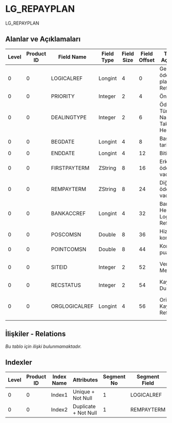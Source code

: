 # LG_REPAYPLAN

LG_REPAYPLAN

## Alanlar ve Açıklamaları

| Level | Product ID | Field Name | Field Type | Field Size | Field Offset | Türkçe Açıklama | Expression |
| ----- | ---------- | ---------- | ---------- | ---------- | ------------ | --------------- | ---------- |
| 0 | 0 | LOGICALREF | Longint | 4 | 0 | Geri ödeme planı log. Ref. | Repayment Plan Logical Reference |
| 0 | 0 | PRIORITY | Integer | 2 | 4 | Öncelik | Priority |
| 0 | 0 | DEALINGTYPE | Integer | 2 | 6 | Ödeme Türü; 0 Nakit; 1 Taksit; 2 Hepsi | Dealing Type;0. Cash;1. Installment;2. All |
| 0 | 0 | BEGDATE | Longint | 4 | 8 | Başlangıç tarihi | Start Date |
| 0 | 0 | ENDDATE | Longint | 4 | 12 | Bitiş Tarihi | End Date |
| 0 | 0 | FIRSTPAYTERM | ZString | 8 | 16 | Erken ödeme vadesi | Prepayment Due Date |
| 0 | 0 | REMPAYTERM | ZString | 8 | 24 | Diğer ödeme vadesi | Other Payment Due Date |
| 0 | 0 | BANKACCREF | Longint | 4 | 32 | Banka Hesabı Logical Ref. | BANKACC LOGICALREF |
| 0 | 0 | POSCOMSN | Double | 8 | 36 | Hizmet komisyonu | Service Commission |
| 0 | 0 | POINTCOMSN | Double | 8 | 44 | Komisyon puanı | Point Commission |
| 0 | 0 | SITEID | Integer | 2 | 52 | Veri Merkezi | Data Processing Site |
| 0 | 0 | RECSTATUS | Integer | 2 | 54 | Kayıt Durumu | Record Status |
| 0 | 0 | ORGLOGICALREF | Longint | 4 | 56 | Orijinal Kayıt Log. Ref. | Original Record Logical Reference |

## İlişkiler - Relations

*Bu tablo için ilişki bulunmamaktadır.*

## Indexler

| Level | Product ID | Index Name | Attributes | Segment No | Segment Field | Sense |
| ----- | ---------- | ---------- | ---------- | ---------- | ------------- | ----- |
| 0 | 0 | Index1 | Unique + Not Null | 1 | LOGICALREF | Ascending |
| 0 | 0 | Index2 | Duplicate + Not Null | 1 | REMPAYTERM | Ascending |
